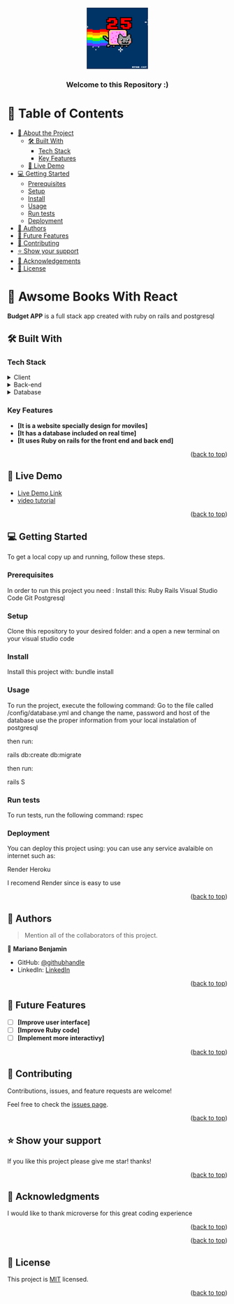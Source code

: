 <a name="readme-top"></a>

<div align="center"> 
  <img src="nyan-cat-gif.webp" alt="logo" width="140"  height="auto" />
  <br/>

  <h3><b>Welcome to this Repository :)</b></h3>

</div>



# 📗 Table of Contents

- [📖 About the Project](#about-project)
  - [🛠 Built With](#built-with)
    - [Tech Stack](#tech-stack)
    - [Key Features](#key-features)
  - [🚀 Live Demo](#live-demo)
- [💻 Getting Started](#getting-started)
  - [Prerequisites](#prerequisites)
  - [Setup](#setup)
  - [Install](#install)
  - [Usage](#usage)
  - [Run tests](#run-tests)
  - [Deployment](#deployment)
- [👥 Authors](#authors)
- [🔭 Future Features](#future-features)
- [🤝 Contributing](#contributing)
- [⭐️ Show your support](#support)
- [🙏 Acknowledgements](#acknowledgements)
- [📝 License](#license)



# 📖 Awsome Books With React <a name="about-project"></a>

**Budget APP** is a full stack app created with ruby on rails and postgresql

## 🛠 Built With <a name="built-with"></a>

### Tech Stack <a name="tech-stack"></a>

<details>
  <summary>Client</summary>
  <ul>
    <li><a href="https://reactjs.org/">Ruby</a></li>
  </ul>
</details>
<details>
  <summary>Back-end</summary>
  <ul>
    <li><a href="https://reactjs.org/">Rails</a></li>
  </ul>
</details>
<details>
  <summary>Database</summary>
  <ul>
    <li><a href="https://reactjs.org/">Postgresql</a></li>
  </ul>
</details>



### Key Features <a name="key-features"></a>

<!-- > Describe between 1-3 key features of the application. -->

- **[It is a website specially design for moviles]**
- **[It has a database included on real time]**
- **[It uses Ruby on rails for the front end and back end]**

<p align="right">(<a href="#readme-top">back to top</a>)</p>

## 🚀 Live Demo <a name="live-demo"></a>

- [Live Demo Link](https://rails-b6iy.onrender.com/)
- [ video tutorial ](https://www.loom.com/share/57d6cfa621f547c5affaf3e0d3c73aa6)



<p align="right">(<a href="#readme-top">back to top</a>)</p>



## 💻 Getting Started <a name="getting-started"></a>


To get a local copy up and running, follow these steps.

### Prerequisites

In order to run this project you need :
Install this:
Ruby
Rails
Visual Studio Code
Git
Postgresql


### Setup

Clone this repository to your desired folder:
and a open a new terminal on your visual studio code  

### Install

Install this project with:
bundle install

### Usage

To run the project, execute the following command:
Go to the file called /config/database.yml 
and change the name, password and host of the database
use the proper information from your local instalation of postgresql

then run:

rails db:create db:migrate

then run:

rails S


### Run tests

To run tests, run the following command:
rspec

### Deployment

You can deploy this project using:
you can use any service avalaible on internet such as:

Render
Heroku

I recomend Render since is easy to use


<p align="right">(<a href="#readme-top">back to top</a>)</p>



## 👥 Authors <a name="authors"></a>

> Mention all of the collaborators of this project.

👤 **Mariano Benjamin**

- GitHub: [@githubhandle](https://github.com/benja27)
- LinkedIn: [LinkedIn](http://www.linkedin.com/in/BenjaMendez2699)

<p align="right">(<a href="#readme-top">back to top</a>)</p>



## 🔭 Future Features <a name="future-features"></a>

- [ ] **[Improve user interface]**
- [ ] **[Improve Ruby code]**
- [ ] **[Implement more interactivy]**

<p align="right">(<a href="#readme-top">back to top</a>)</p>



## 🤝 Contributing <a name="contributing"></a>

Contributions, issues, and feature requests are welcome!

Feel free to check the [issues page](../../issues/).

<p align="right">(<a href="#readme-top">back to top</a>)</p>



## ⭐️ Show your support <a name="support"></a>

If you like this project please give me star! thanks!

<p align="right">(<a href="#readme-top">back to top</a>)</p>



## 🙏 Acknowledgments <a name="acknowledgements"></a>

I would like to thank microverse for this great coding experience

<p align="right">(<a href="#readme-top">back to top</a>)</p>



<p align="right">(<a href="#readme-top">back to top</a>)</p>



## 📝 License <a name="license"></a>

This project is [MIT](./MIT.md) licensed.

<p align="right">(<a href="#readme-top">back to top</a>)</p>
